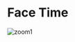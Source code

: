 # Face Time
![zoom1](https://github.com/RajshreeRajoliya/Zoom-Clone/assets/113670900/e8be5e77-05fa-49a2-98d4-d2788c5f6359)
